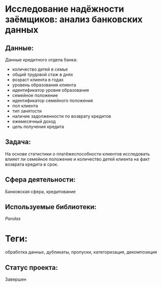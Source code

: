 # Исследование надёжности заёмщиков: анализ банковских данных

## Данные:

Данные кредитного отдела банка:

* количество детей в семье
* общий трудовой стаж в днях
* возраст клиента в годах
* уровень образования клиента
* идентификатор уровня образования
* семейное положение
* идентификатор семейного положения
* пол клиента
* тип занятости
* наличие задолженности по возврату кредитов
* ежемесячный доход
* цель получения кредита

## Задача:

На основе статистики о платёжеспособности клиентов исследовать влияет ли семейное положение и количество детей клиента на факт возврата кредита в срок.

## Сфера деятельности:

Банковская сфера, кредитование

## Используемые библиотеки:

_Pandas_

# Теги:

обработка данных, дубликаты, пропуски, категоризация, декомпозиция

## Статус проекта:

Завершен
